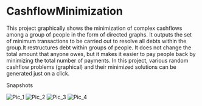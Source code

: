 # CashflowMinimization
This project graphically shows the minimization of complex cashflows among a group of people in the form of directed graphs.  It outputs the set of minimum transactions to be carried out to resolve all debts within the group.It restructures debt within groups of people. It does not change the total amount that anyone owes, but it makes it easier to pay people back by minimizing the total number of payments. In this project, various random cashflow problems (graphical) and their minimized solutions can be generated just on a click.


Snapshots

![Pic_1](https://user-images.githubusercontent.com/62996382/107982666-7b80c880-6fea-11eb-88d7-df3ea8914c17.png)
![Pic_2](https://user-images.githubusercontent.com/62996382/107982669-7d4a8c00-6fea-11eb-8490-a75d25d10fdf.png)
![Pic_3](https://user-images.githubusercontent.com/62996382/107982671-7d4a8c00-6fea-11eb-904f-f1024fa61136.png)
![Pic_4](https://user-images.githubusercontent.com/62996382/107982673-7de32280-6fea-11eb-852f-b301954d4ef8.png)
